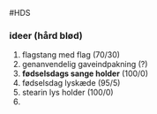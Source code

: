 #HDS 
### ideer (hård blød)
1. flagstang med flag (70/30)
2. genanvendelig gaveindpakning (?)
3. **fødselsdags sange holder** (100/0)
4. fødselsdag lyskæde (95/5)
5. stearin lys holder (100/0)
6. 